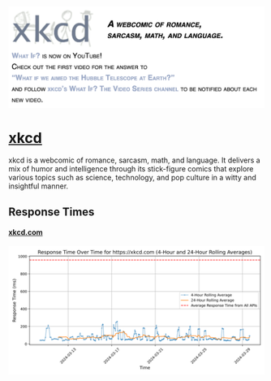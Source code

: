 [![Visit xkcd](imagePreview.png)](https://xkcd.com)

# [xkcd](https://xkcd.com)

xkcd is a webcomic of romance, sarcasm, math, and language. It delivers a mix of humor and intelligence through its stick-figure comics that explore various topics such as science, technology, and pop culture in a witty and insightful manner.

## Response Times

#### [xkcd.com](https://xkcd.com)

![xkcd.com](response-time-charts/786b63642e636f6d.svg)
